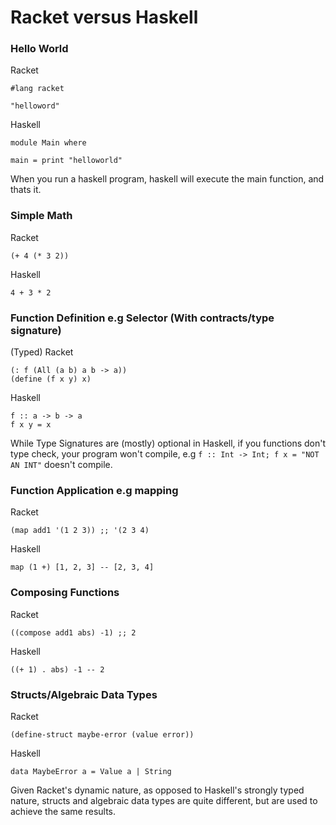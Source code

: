 # Racket versus Haskell

### Hello World
Racket
```racket
#lang racket

"helloword"
```
Haskell
```
module Main where

main = print "helloworld"
```
When you run a haskell program, haskell will execute the main function, and
thats it.

### Simple Math
Racket
```racket
(+ 4 (* 3 2))
```
Haskell
```
4 + 3 * 2
```

### Function Definition e.g Selector (With contracts/type signature)

(Typed) Racket
```racket
(: f (All (a b) a b -> a))
(define (f x y) x)
```
Haskell
```
f :: a -> b -> a
f x y = x
```
While Type Signatures are (mostly) optional in Haskell, if you functions don't
type check, your program won't compile, e.g `f :: Int -> Int; f x = "NOT AN INT"` doesn't compile.
### Function Application e.g mapping

Racket
```racket
(map add1 '(1 2 3)) ;; '(2 3 4)
```
Haskell
```
map (1 +) [1, 2, 3] -- [2, 3, 4]
```

### Composing Functions

Racket
```racket
((compose add1 abs) -1) ;; 2
```
Haskell
```
((+ 1) . abs) -1 -- 2
```

### Structs/Algebraic Data Types

Racket
```racket
(define-struct maybe-error (value error))
```

Haskell
```
data MaybeError a = Value a | String
```
Given Racket's dynamic nature, as opposed to Haskell's strongly typed nature,
structs and algebraic data types are quite different, but are used to achieve
the same results.
